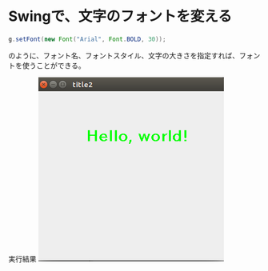 # Swingで、文字のフォントを変える

```java
g.setFont(new Font("Arial", Font.BOLD, 30));
```

のように、フォント名、フォントスタイル、文字の大きさを指定すれば、フォントを使うことができる。


実行結果
![result](result.png)
